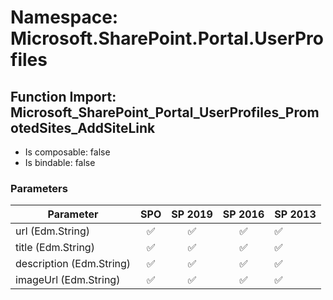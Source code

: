 # Namespace: Microsoft.SharePoint.Portal.UserProfiles

## Function Import: Microsoft_SharePoint_Portal_UserProfiles_PromotedSites_AddSiteLink

- Is composable: false
- Is bindable: false

### Parameters

Parameter | SPO | SP 2019 | SP 2016 | SP 2013
----------|:---:|:-------:|:-------:|:-------
url (Edm.String) | ✅ | ✅ | ✅ | ✅
title (Edm.String) | ✅ | ✅ | ✅ | ✅
description (Edm.String) | ✅ | ✅ | ✅ | ✅
imageUrl (Edm.String) | ✅ | ✅ | ✅ | ✅
